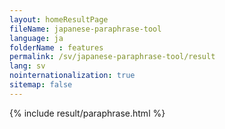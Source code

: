 ```yaml
---
layout: homeResultPage
fileName: japanese-paraphrase-tool
language: ja
folderName : features
permalink: /sv/japanese-paraphrase-tool/result
lang: sv
nointernationalization: true
sitemap: false
---
```

{% include result/paraphrase.html %}

<script src="/js/result/paraprashing.js" data-foldername="{{page.folderName}}" data-lang="{{page.lang}}"></script>